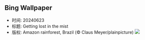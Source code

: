 ## Bing Wallpaper
- 时间: 20240623
- 标题: Getting lost in the mist
- 版权: Amazon rainforest, Brazil (© Claus Meyer/plainpicture)
![](https://cn.bing.com/th?id=OHR.BrazilRainforest_EN-US0704211658_UHD.jpg&rf=LaDigue_UHD.jpg&pid=hp&w=3840&h=2160&rs=1&c=4)
